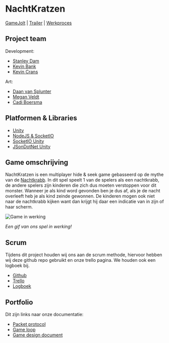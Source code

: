 # NachtKratzen

[GameJolt](https://gamejolt.com/games/nachtkratzen/506322) | [Trailer](https://www.youtube.com/watch?v=C9tr8QLu5vs) | [Werkproces](https://www.youtube.com/watch?v=iIfb1L9gjZ4&t=16s)

## Project team

Development:

  - [Stanley Dam](https://github.com/Stanley-Dam)
  - [Kevin Bank](https://github.com/KevinBank)
  - [Kevin Crans](https://github.com/kevincrans)
  
Art:

  - [Daan van Splunter](https://daanvs.myportfolio.com/)
  - [Megan Veldt](https://meganveldtgameart.myportfolio.com/)
  - [Cadi Boersma](https://a26008.myportfolio.com/)

## Platformen & Libraries
- [Unity](https://unity.com/)
- [NodeJS & SocketIO](https://socket.io/)
- [SocketIO Unity](https://assetstore.unity.com/packages/tools/network/socket-io-for-unity-21721)
- [JSonDotNet Unity](https://assetstore.unity.com/packages/tools/input-management/json-net-for-unity-11347)

## Game omschrijving

NachtKratzen is een multiplayer hide & seek game gebasseerd op de mythe van de [Nachtkrabb](https://de.wikipedia.org/wiki/Nachtkrabb).
In dit spel speelt 1 van de spelers als een nachtkrabb, de andere spelers zijn kinderen die zich dus moeten verstoppen voor dit monster.
Wanneer je als kind word gevonden ben je dus af, als je de nacht overleeft heb je als kind zeinde gewonnen.
De kinderen mogen ook niet naar de nachtkrabb kijken want dan krijgt hij daar een indicatie van in zijn of haar scherm.

![Game in werking](http://maclout.com/nachtkratzen/Nachtkratzengameplay.gif)

_Een gif van ons spel in werking!_

## Scrum
Tijdens dit project houden wij ons aan de scrum methode, hiervoor hebben wij deze github repo gebruikt en onze trello pagina. We houden ook een logboek bij.

 - [Github](https://github.com/Stanley-Dam/NachtKratzen)
 - [Trello](https://trello.com/b/bpWVSpGl/project-mythe)
 - [Logboek](https://docs.google.com/document/d/1EnuxuT6r19pdeCcQyiE2MD29FkWSL7X-OjyiOtWvSA4/edit?usp=sharing)

## Portfolio
Dit zijn links naar onze documentatie:
 - [Packet protocol](https://docs.google.com/document/d/1Y13P_vc6lDv2jMns_a5W37Y1nRPTUWBA6yy2OJYxqzU/edit?usp=sharing)
 - [Game loop](https://docs.google.com/document/d/1B37fRN4JlXPEVjBk-zfjm9Jxi7HfkaBcQ8tgQnmvBxM/edit?usp=sharing)
 - [Game design document](https://docs.google.com/presentation/d/13__SjSkyx8agL3pCF1xkpBOPjBU2b0yhYnEoDYlbjEQ/edit?usp=sharing)
